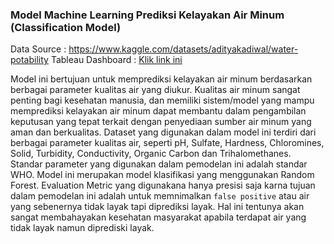 ### Model Machine Learning Prediksi Kelayakan Air Minum (Classification Model) ###

Data Source : https://www.kaggle.com/datasets/adityakadiwal/water-potability
Tableau Dashboard : [Klik link ini](https://www.kaggle.com/datasets/adityakadiwal/water-potability)

Model ini bertujuan untuk memprediksi kelayakan air minum berdasarkan berbagai parameter kualitas air yang diukur. Kualitas air minum sangat penting bagi kesehatan manusia, dan memiliki sistem/model yang mampu memprediksi kelayakan air minum dapat membantu dalam pengambilan keputusan yang tepat terkait dengan penyediaan sumber air minum yang aman dan berkualitas. Dataset yang digunakan dalam model ini terdiri dari berbagai parameter kualitas air, seperti pH, Sulfate, Hardness, Chloromines, Solid, Turbidity, Conductivity, Organic Carbon dan Trihalomethanes. Standar parameter yang digunakan dalam pemodelan ini adalah standar WHO.
Model ini merupakan model klasifikasi yang menggunakan Random Forest. Evaluation Metric yang digunakana hanya presisi saja karna tujuan dalam pemodelan ini adalah untuk memnimalkan `false positive` atau air yang sebenernya tidak layak tapi diprediksi layak. Hal ini tentunya akan sangat membahayakan kesehatan masyarakat apabila terdapat air yang tidak layak namun diprediski layak.
